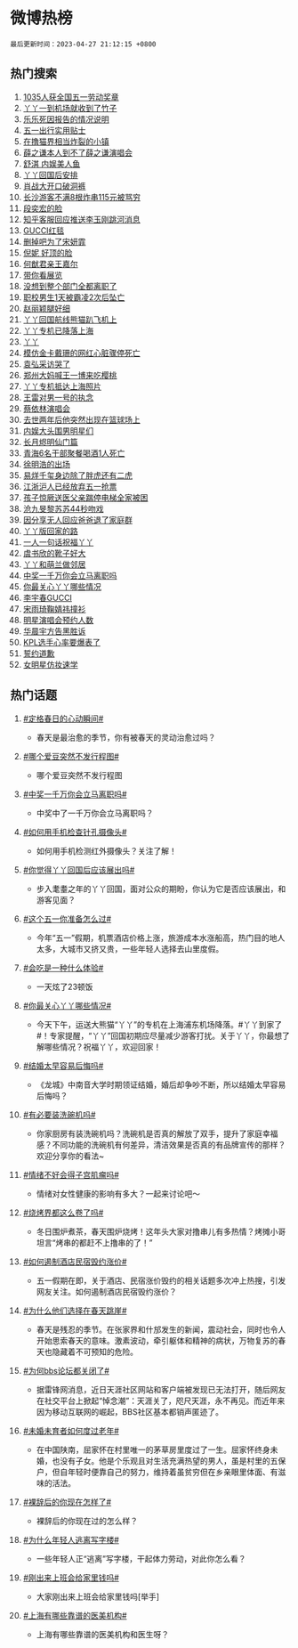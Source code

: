 # 微博热榜

`最后更新时间：2023-04-27 21:12:15 +0800`

## 热门搜索

1. [1035人获全国五一劳动奖章](https://m.weibo.cn/search?containerid=100103type%3D1%26t%3D10%26q%3D%231035%E4%BA%BA%E8%8E%B7%E5%85%A8%E5%9B%BD%E4%BA%94%E4%B8%80%E5%8A%B3%E5%8A%A8%E5%A5%96%E7%AB%A0%23&stream_entry_id=51&isnewpage=1&extparam=seat%3D1%26c_type%3D51%26dgr%3D0%26cate%3D10103%26filter_type%3Drealtimehot%26stream_entry_id%3D51%26pos%3D0%26display_time%3D1682601134%26pre_seqid%3D1682601134163017594181&luicode=10000011&lfid=106003type%253D25%2526t%253D3%2526disable_hot%253D1%2526filter_type%253Drealtimehot)
1. [丫丫一到机场就收到了竹子](https://m.weibo.cn/search?containerid=100103type%3D1%26t%3D10%26q%3D%23%E4%B8%AB%E4%B8%AB%E4%B8%80%E5%88%B0%E6%9C%BA%E5%9C%BA%E5%B0%B1%E6%94%B6%E5%88%B0%E4%BA%86%E7%AB%B9%E5%AD%90%23&stream_entry_id=31&isnewpage=1&extparam=seat%3D1%26c_type%3D31%26flag%3D16%26realpos%3D1%26stream_entry_id%3D31%26filter_type%3Drealtimehot%26band_rank%3D1%26q%3D%2523%25E4%25B8%25AB%25E4%25B8%25AB%25E4%25B8%2580%25E5%2588%25B0%25E6%259C%25BA%25E5%259C%25BA%25E5%25B0%25B1%25E6%2594%25B6%25E5%2588%25B0%25E4%25BA%2586%25E7%25AB%25B9%25E5%25AD%2590%2523%26dgr%3D0%26pos%3D0%26cate%3D5001%26lcate%3D5001%26display_time%3D1682601134%26pre_seqid%3D1682601134163017594181&luicode=10000011&lfid=106003type%253D25%2526t%253D3%2526disable_hot%253D1%2526filter_type%253Drealtimehot)
1. [乐乐死因报告的情况说明](https://m.weibo.cn/search?containerid=100103type%3D1%26t%3D10%26q%3D%23%E4%B9%90%E4%B9%90%E6%AD%BB%E5%9B%A0%E6%8A%A5%E5%91%8A%E7%9A%84%E6%83%85%E5%86%B5%E8%AF%B4%E6%98%8E%23&stream_entry_id=31&isnewpage=1&extparam=seat%3D1%26c_type%3D31%26flag%3D1%26realpos%3D2%26stream_entry_id%3D31%26filter_type%3Drealtimehot%26band_rank%3D2%26q%3D%2523%25E4%25B9%2590%25E4%25B9%2590%25E6%25AD%25BB%25E5%259B%25A0%25E6%258A%25A5%25E5%2591%258A%25E7%259A%2584%25E6%2583%2585%25E5%2586%25B5%25E8%25AF%25B4%25E6%2598%258E%2523%26dgr%3D0%26pos%3D1%26cate%3D5001%26lcate%3D5001%26display_time%3D1682601134%26pre_seqid%3D1682601134163017594181&luicode=10000011&lfid=106003type%253D25%2526t%253D3%2526disable_hot%253D1%2526filter_type%253Drealtimehot)
1. [五一出行实用贴士](https://m.weibo.cn/search?containerid=100103type%3D1%26t%3D10%26q%3D%23%E4%BA%94%E4%B8%80%E5%87%BA%E8%A1%8C%E5%AE%9E%E7%94%A8%E8%B4%B4%E5%A3%AB%23&stream_entry_id=31&isnewpage=1&extparam=seat%3D1%26c_type%3D31%26flag%3D0%26realpos%3D3%26stream_entry_id%3D31%26filter_type%3Drealtimehot%26band_rank%3D3%26q%3D%2523%25E4%25BA%2594%25E4%25B8%2580%25E5%2587%25BA%25E8%25A1%258C%25E5%25AE%259E%25E7%2594%25A8%25E8%25B4%25B4%25E5%25A3%25AB%2523%26dgr%3D0%26pos%3D2%26cate%3D5001%26lcate%3D5001%26display_time%3D1682601134%26pre_seqid%3D1682601134163017594181&luicode=10000011&lfid=106003type%253D25%2526t%253D3%2526disable_hot%253D1%2526filter_type%253Drealtimehot)
1. [在撸猫界相当炸裂的小镇](https://m.weibo.cn/search?containerid=100103type%3D1%26t%3D10%26q%3D%23%E5%9C%A8%E6%92%B8%E7%8C%AB%E7%95%8C%E7%9B%B8%E5%BD%93%E7%82%B8%E8%A3%82%E7%9A%84%E5%B0%8F%E9%95%87%23&stream_entry_id=31&isnewpage=1&extparam=seat%3D1%26c_type%3D31%26pos%3D3%26lcate%3D5001%26stream_entry_id%3D31%26filter_type%3Drealtimehot%26band_rank%3D4%26adid%3D187446%26q%3D%2523%25E5%259C%25A8%25E6%2592%25B8%25E7%258C%25AB%25E7%2595%258C%25E7%259B%25B8%25E5%25BD%2593%25E7%2582%25B8%25E8%25A3%2582%25E7%259A%2584%25E5%25B0%258F%25E9%2595%2587%2523%26dgr%3D0%26cate%3D5001%26display_time%3D1682601134%26pre_seqid%3D1682601134163017594181&luicode=10000011&lfid=106003type%253D25%2526t%253D3%2526disable_hot%253D1%2526filter_type%253Drealtimehot)
1. [薛之谦本人到不了薛之谦演唱会](https://m.weibo.cn/search?containerid=100103type%3D1%26t%3D10%26q%3D%E8%96%9B%E4%B9%8B%E8%B0%A6%E6%9C%AC%E4%BA%BA%E5%88%B0%E4%B8%8D%E4%BA%86%E8%96%9B%E4%B9%8B%E8%B0%A6%E6%BC%94%E5%94%B1%E4%BC%9A&stream_entry_id=31&isnewpage=1&extparam=seat%3D1%26c_type%3D31%26flag%3D2%26realpos%3D4%26stream_entry_id%3D31%26filter_type%3Drealtimehot%26band_rank%3D4%26q%3D%25E8%2596%259B%25E4%25B9%258B%25E8%25B0%25A6%25E6%259C%25AC%25E4%25BA%25BA%25E5%2588%25B0%25E4%25B8%258D%25E4%25BA%2586%25E8%2596%259B%25E4%25B9%258B%25E8%25B0%25A6%25E6%25BC%2594%25E5%2594%25B1%25E4%25BC%259A%26dgr%3D0%26pos%3D4%26cate%3D5001%26lcate%3D5001%26display_time%3D1682601134%26pre_seqid%3D1682601134163017594181&luicode=10000011&lfid=106003type%253D25%2526t%253D3%2526disable_hot%253D1%2526filter_type%253Drealtimehot)
1. [舒淇 内娱美人鱼](https://m.weibo.cn/search?containerid=100103type%3D1%26t%3D10%26q%3D%E8%88%92%E6%B7%87+%E5%86%85%E5%A8%B1%E7%BE%8E%E4%BA%BA%E9%B1%BC&stream_entry_id=31&isnewpage=1&extparam=seat%3D1%26c_type%3D31%26flag%3D1%26realpos%3D5%26stream_entry_id%3D31%26filter_type%3Drealtimehot%26band_rank%3D5%26q%3D%25E8%2588%2592%25E6%25B7%2587%2520%25E5%2586%2585%25E5%25A8%25B1%25E7%25BE%258E%25E4%25BA%25BA%25E9%25B1%25BC%26dgr%3D0%26pos%3D5%26cate%3D5001%26lcate%3D5001%26display_time%3D1682601134%26pre_seqid%3D1682601134163017594181&luicode=10000011&lfid=106003type%253D25%2526t%253D3%2526disable_hot%253D1%2526filter_type%253Drealtimehot)
1. [丫丫回国后安排](https://m.weibo.cn/search?containerid=100103type%3D1%26t%3D10%26q%3D%23%E4%B8%AB%E4%B8%AB%E5%9B%9E%E5%9B%BD%E5%90%8E%E5%AE%89%E6%8E%92%23&stream_entry_id=31&isnewpage=1&extparam=seat%3D1%26c_type%3D31%26flag%3D2%26realpos%3D6%26stream_entry_id%3D31%26filter_type%3Drealtimehot%26band_rank%3D6%26q%3D%2523%25E4%25B8%25AB%25E4%25B8%25AB%25E5%259B%259E%25E5%259B%25BD%25E5%2590%258E%25E5%25AE%2589%25E6%258E%2592%2523%26dgr%3D0%26pos%3D6%26cate%3D5001%26lcate%3D5001%26display_time%3D1682601134%26pre_seqid%3D1682601134163017594181&luicode=10000011&lfid=106003type%253D25%2526t%253D3%2526disable_hot%253D1%2526filter_type%253Drealtimehot)
1. [肖战大开口破洞裤](https://m.weibo.cn/search?containerid=100103type%3D1%26t%3D10%26q%3D%E8%82%96%E6%88%98%E5%A4%A7%E5%BC%80%E5%8F%A3%E7%A0%B4%E6%B4%9E%E8%A3%A4&stream_entry_id=31&isnewpage=1&extparam=seat%3D1%26c_type%3D31%26flag%3D1%26realpos%3D7%26stream_entry_id%3D31%26filter_type%3Drealtimehot%26band_rank%3D7%26q%3D%25E8%2582%2596%25E6%2588%2598%25E5%25A4%25A7%25E5%25BC%2580%25E5%258F%25A3%25E7%25A0%25B4%25E6%25B4%259E%25E8%25A3%25A4%26dgr%3D0%26pos%3D7%26cate%3D5001%26lcate%3D5001%26display_time%3D1682601134%26pre_seqid%3D1682601134163017594181&luicode=10000011&lfid=106003type%253D25%2526t%253D3%2526disable_hot%253D1%2526filter_type%253Drealtimehot)
1. [长沙游客不满8根炸串115元被骂穷](https://m.weibo.cn/search?containerid=100103type%3D1%26t%3D10%26q%3D%23%E9%95%BF%E6%B2%99%E6%B8%B8%E5%AE%A2%E4%B8%8D%E6%BB%A18%E6%A0%B9%E7%82%B8%E4%B8%B2115%E5%85%83%E8%A2%AB%E9%AA%82%E7%A9%B7%23&stream_entry_id=31&isnewpage=1&extparam=seat%3D1%26c_type%3D31%26flag%3D2%26realpos%3D8%26stream_entry_id%3D31%26filter_type%3Drealtimehot%26band_rank%3D8%26q%3D%2523%25E9%2595%25BF%25E6%25B2%2599%25E6%25B8%25B8%25E5%25AE%25A2%25E4%25B8%258D%25E6%25BB%25A18%25E6%25A0%25B9%25E7%2582%25B8%25E4%25B8%25B2115%25E5%2585%2583%25E8%25A2%25AB%25E9%25AA%2582%25E7%25A9%25B7%2523%26dgr%3D0%26pos%3D8%26cate%3D5001%26lcate%3D5001%26display_time%3D1682601134%26pre_seqid%3D1682601134163017594181&luicode=10000011&lfid=106003type%253D25%2526t%253D3%2526disable_hot%253D1%2526filter_type%253Drealtimehot)
1. [段奕宏的脸](https://m.weibo.cn/search?containerid=100103type%3D1%26t%3D10%26q%3D%23%E6%AE%B5%E5%A5%95%E5%AE%8F%E7%9A%84%E8%84%B8%23&stream_entry_id=31&isnewpage=1&extparam=seat%3D1%26c_type%3D31%26flag%3D1%26realpos%3D9%26stream_entry_id%3D31%26filter_type%3Drealtimehot%26band_rank%3D9%26q%3D%2523%25E6%25AE%25B5%25E5%25A5%2595%25E5%25AE%258F%25E7%259A%2584%25E8%2584%25B8%2523%26dgr%3D0%26pos%3D9%26cate%3D5001%26lcate%3D5001%26display_time%3D1682601134%26pre_seqid%3D1682601134163017594181&luicode=10000011&lfid=106003type%253D25%2526t%253D3%2526disable_hot%253D1%2526filter_type%253Drealtimehot)
1. [知乎客服回应推送李玉刚跳河消息](https://m.weibo.cn/search?containerid=100103type%3D1%26t%3D10%26q%3D%23%E7%9F%A5%E4%B9%8E%E5%AE%A2%E6%9C%8D%E5%9B%9E%E5%BA%94%E6%8E%A8%E9%80%81%E6%9D%8E%E7%8E%89%E5%88%9A%E8%B7%B3%E6%B2%B3%E6%B6%88%E6%81%AF%23&stream_entry_id=31&isnewpage=1&extparam=seat%3D1%26c_type%3D31%26flag%3D0%26realpos%3D10%26stream_entry_id%3D31%26filter_type%3Drealtimehot%26band_rank%3D10%26q%3D%2523%25E7%259F%25A5%25E4%25B9%258E%25E5%25AE%25A2%25E6%259C%258D%25E5%259B%259E%25E5%25BA%2594%25E6%258E%25A8%25E9%2580%2581%25E6%259D%258E%25E7%258E%2589%25E5%2588%259A%25E8%25B7%25B3%25E6%25B2%25B3%25E6%25B6%2588%25E6%2581%25AF%2523%26dgr%3D0%26pos%3D10%26cate%3D5001%26lcate%3D5001%26display_time%3D1682601134%26pre_seqid%3D1682601134163017594181&luicode=10000011&lfid=106003type%253D25%2526t%253D3%2526disable_hot%253D1%2526filter_type%253Drealtimehot)
1. [GUCCI红毯](https://m.weibo.cn/search?containerid=100103type%3D1%26t%3D10%26q%3D%23GUCCI%E7%BA%A2%E6%AF%AF%23&stream_entry_id=31&isnewpage=1&extparam=seat%3D1%26c_type%3D31%26flag%3D2%26realpos%3D11%26stream_entry_id%3D31%26filter_type%3Drealtimehot%26band_rank%3D11%26q%3D%2523GUCCI%25E7%25BA%25A2%25E6%25AF%25AF%2523%26dgr%3D0%26pos%3D11%26cate%3D5001%26lcate%3D5001%26display_time%3D1682601134%26pre_seqid%3D1682601134163017594181&luicode=10000011&lfid=106003type%253D25%2526t%253D3%2526disable_hot%253D1%2526filter_type%253Drealtimehot)
1. [删掉吧为了宋妍霏](https://m.weibo.cn/search?containerid=100103type%3D1%26t%3D10%26q%3D%23%E5%88%A0%E6%8E%89%E5%90%A7%E4%B8%BA%E4%BA%86%E5%AE%8B%E5%A6%8D%E9%9C%8F%23&stream_entry_id=31&isnewpage=1&extparam=seat%3D1%26c_type%3D31%26flag%3D1%26realpos%3D12%26stream_entry_id%3D31%26filter_type%3Drealtimehot%26band_rank%3D12%26q%3D%2523%25E5%2588%25A0%25E6%258E%2589%25E5%2590%25A7%25E4%25B8%25BA%25E4%25BA%2586%25E5%25AE%258B%25E5%25A6%258D%25E9%259C%258F%2523%26dgr%3D0%26pos%3D12%26cate%3D5001%26lcate%3D5001%26display_time%3D1682601134%26pre_seqid%3D1682601134163017594181&luicode=10000011&lfid=106003type%253D25%2526t%253D3%2526disable_hot%253D1%2526filter_type%253Drealtimehot)
1. [倪妮 好顶的脸](https://m.weibo.cn/search?containerid=100103type%3D1%26t%3D10%26q%3D%E5%80%AA%E5%A6%AE+%E5%A5%BD%E9%A1%B6%E7%9A%84%E8%84%B8&stream_entry_id=31&isnewpage=1&extparam=seat%3D1%26c_type%3D31%26flag%3D1%26realpos%3D13%26stream_entry_id%3D31%26filter_type%3Drealtimehot%26band_rank%3D13%26q%3D%25E5%2580%25AA%25E5%25A6%25AE%2520%25E5%25A5%25BD%25E9%25A1%25B6%25E7%259A%2584%25E8%2584%25B8%26dgr%3D0%26pos%3D13%26cate%3D5001%26lcate%3D5001%26display_time%3D1682601134%26pre_seqid%3D1682601134163017594181&luicode=10000011&lfid=106003type%253D25%2526t%253D3%2526disable_hot%253D1%2526filter_type%253Drealtimehot)
1. [何猷君亲王嘉尔](https://m.weibo.cn/search?containerid=100103type%3D1%26t%3D10%26q%3D%23%E4%BD%95%E7%8C%B7%E5%90%9B%E4%BA%B2%E7%8E%8B%E5%98%89%E5%B0%94%23&stream_entry_id=31&isnewpage=1&extparam=seat%3D1%26c_type%3D31%26flag%3D2%26realpos%3D14%26stream_entry_id%3D31%26filter_type%3Drealtimehot%26band_rank%3D14%26q%3D%2523%25E4%25BD%2595%25E7%258C%25B7%25E5%2590%259B%25E4%25BA%25B2%25E7%258E%258B%25E5%2598%2589%25E5%25B0%2594%2523%26dgr%3D0%26pos%3D14%26cate%3D5001%26lcate%3D5001%26display_time%3D1682601134%26pre_seqid%3D1682601134163017594181&luicode=10000011&lfid=106003type%253D25%2526t%253D3%2526disable_hot%253D1%2526filter_type%253Drealtimehot)
1. [带你看展览](https://m.weibo.cn/search?containerid=100103type%3D1%26t%3D10%26q%3D%23%E5%B8%A6%E4%BD%A0%E7%9C%8B%E5%B1%95%E8%A7%88%23&stream_entry_id=31&isnewpage=1&extparam=seat%3D1%26c_type%3D31%26flag%3D0%26realpos%3D15%26stream_entry_id%3D31%26filter_type%3Drealtimehot%26band_rank%3D15%26adid%3D187844%26q%3D%2523%25E5%25B8%25A6%25E4%25BD%25A0%25E7%259C%258B%25E5%25B1%2595%25E8%25A7%2588%2523%26dgr%3D0%26pos%3D15%26cate%3D5001%26lcate%3D5001%26display_time%3D1682601134%26pre_seqid%3D1682601134163017594181&luicode=10000011&lfid=106003type%253D25%2526t%253D3%2526disable_hot%253D1%2526filter_type%253Drealtimehot)
1. [没想到整个部门全都离职了](https://m.weibo.cn/search?containerid=100103type%3D1%26t%3D10%26q%3D%23%E6%B2%A1%E6%83%B3%E5%88%B0%E6%95%B4%E4%B8%AA%E9%83%A8%E9%97%A8%E5%85%A8%E9%83%BD%E7%A6%BB%E8%81%8C%E4%BA%86%23&stream_entry_id=31&isnewpage=1&extparam=seat%3D1%26c_type%3D31%26flag%3D0%26realpos%3D16%26stream_entry_id%3D31%26filter_type%3Drealtimehot%26band_rank%3D16%26q%3D%2523%25E6%25B2%25A1%25E6%2583%25B3%25E5%2588%25B0%25E6%2595%25B4%25E4%25B8%25AA%25E9%2583%25A8%25E9%2597%25A8%25E5%2585%25A8%25E9%2583%25BD%25E7%25A6%25BB%25E8%2581%258C%25E4%25BA%2586%2523%26dgr%3D0%26pos%3D16%26cate%3D5001%26lcate%3D5001%26display_time%3D1682601134%26pre_seqid%3D1682601134163017594181&luicode=10000011&lfid=106003type%253D25%2526t%253D3%2526disable_hot%253D1%2526filter_type%253Drealtimehot)
1. [职校男生1天被霸凌2次后坠亡](https://m.weibo.cn/search?containerid=100103type%3D1%26t%3D10%26q%3D%23%E8%81%8C%E6%A0%A1%E7%94%B7%E7%94%9F1%E5%A4%A9%E8%A2%AB%E9%9C%B8%E5%87%8C2%E6%AC%A1%E5%90%8E%E5%9D%A0%E4%BA%A1%23&stream_entry_id=31&isnewpage=1&extparam=seat%3D1%26c_type%3D31%26flag%3D1%26realpos%3D17%26stream_entry_id%3D31%26filter_type%3Drealtimehot%26band_rank%3D17%26q%3D%2523%25E8%2581%258C%25E6%25A0%25A1%25E7%2594%25B7%25E7%2594%259F1%25E5%25A4%25A9%25E8%25A2%25AB%25E9%259C%25B8%25E5%2587%258C2%25E6%25AC%25A1%25E5%2590%258E%25E5%259D%25A0%25E4%25BA%25A1%2523%26dgr%3D0%26pos%3D17%26cate%3D5001%26lcate%3D5001%26display_time%3D1682601134%26pre_seqid%3D1682601134163017594181&luicode=10000011&lfid=106003type%253D25%2526t%253D3%2526disable_hot%253D1%2526filter_type%253Drealtimehot)
1. [赵丽颖腿好细](https://m.weibo.cn/search?containerid=100103type%3D1%26t%3D10%26q%3D%23%E8%B5%B5%E4%B8%BD%E9%A2%96%E8%85%BF%E5%A5%BD%E7%BB%86%23&stream_entry_id=31&isnewpage=1&extparam=seat%3D1%26c_type%3D31%26flag%3D0%26realpos%3D18%26stream_entry_id%3D31%26filter_type%3Drealtimehot%26band_rank%3D18%26q%3D%2523%25E8%25B5%25B5%25E4%25B8%25BD%25E9%25A2%2596%25E8%2585%25BF%25E5%25A5%25BD%25E7%25BB%2586%2523%26dgr%3D0%26pos%3D18%26cate%3D5001%26lcate%3D5001%26display_time%3D1682601134%26pre_seqid%3D1682601134163017594181&luicode=10000011&lfid=106003type%253D25%2526t%253D3%2526disable_hot%253D1%2526filter_type%253Drealtimehot)
1. [丫丫回国航线熊猫趴飞机上](https://m.weibo.cn/search?containerid=100103type%3D1%26t%3D10%26q%3D%23%E4%B8%AB%E4%B8%AB%E5%9B%9E%E5%9B%BD%E8%88%AA%E7%BA%BF%E7%86%8A%E7%8C%AB%E8%B6%B4%E9%A3%9E%E6%9C%BA%E4%B8%8A%23&stream_entry_id=31&isnewpage=1&extparam=seat%3D1%26c_type%3D31%26flag%3D0%26realpos%3D19%26stream_entry_id%3D31%26filter_type%3Drealtimehot%26band_rank%3D19%26q%3D%2523%25E4%25B8%25AB%25E4%25B8%25AB%25E5%259B%259E%25E5%259B%25BD%25E8%2588%25AA%25E7%25BA%25BF%25E7%2586%258A%25E7%258C%25AB%25E8%25B6%25B4%25E9%25A3%259E%25E6%259C%25BA%25E4%25B8%258A%2523%26dgr%3D0%26pos%3D19%26cate%3D5001%26lcate%3D5001%26display_time%3D1682601134%26pre_seqid%3D1682601134163017594181&luicode=10000011&lfid=106003type%253D25%2526t%253D3%2526disable_hot%253D1%2526filter_type%253Drealtimehot)
1. [丫丫专机已降落上海](https://m.weibo.cn/search?containerid=100103type%3D1%26t%3D10%26q%3D%23%E4%B8%AB%E4%B8%AB%E4%B8%93%E6%9C%BA%E5%B7%B2%E9%99%8D%E8%90%BD%E4%B8%8A%E6%B5%B7%23&stream_entry_id=31&isnewpage=1&extparam=seat%3D1%26c_type%3D31%26flag%3D0%26realpos%3D20%26stream_entry_id%3D31%26filter_type%3Drealtimehot%26band_rank%3D20%26q%3D%2523%25E4%25B8%25AB%25E4%25B8%25AB%25E4%25B8%2593%25E6%259C%25BA%25E5%25B7%25B2%25E9%2599%258D%25E8%2590%25BD%25E4%25B8%258A%25E6%25B5%25B7%2523%26dgr%3D0%26pos%3D20%26cate%3D5001%26lcate%3D5001%26display_time%3D1682601134%26pre_seqid%3D1682601134163017594181&luicode=10000011&lfid=106003type%253D25%2526t%253D3%2526disable_hot%253D1%2526filter_type%253Drealtimehot)
1. [丫丫](https://m.weibo.cn/search?containerid=100103type%3D1%26t%3D10%26q%3D%E4%B8%AB%E4%B8%AB&stream_entry_id=31&isnewpage=1&extparam=seat%3D1%26c_type%3D31%26flag%3D0%26realpos%3D21%26stream_entry_id%3D31%26filter_type%3Drealtimehot%26band_rank%3D21%26q%3D%25E4%25B8%25AB%25E4%25B8%25AB%26dgr%3D0%26pos%3D21%26cate%3D5001%26lcate%3D5001%26display_time%3D1682601134%26pre_seqid%3D1682601134163017594181&luicode=10000011&lfid=106003type%253D25%2526t%253D3%2526disable_hot%253D1%2526filter_type%253Drealtimehot)
1. [模仿金卡戴珊的网红心脏骤停死亡](https://m.weibo.cn/search?containerid=100103type%3D1%26t%3D10%26q%3D%23%E6%A8%A1%E4%BB%BF%E9%87%91%E5%8D%A1%E6%88%B4%E7%8F%8A%E7%9A%84%E7%BD%91%E7%BA%A2%E5%BF%83%E8%84%8F%E9%AA%A4%E5%81%9C%E6%AD%BB%E4%BA%A1%23&stream_entry_id=31&isnewpage=1&extparam=seat%3D1%26c_type%3D31%26flag%3D0%26realpos%3D22%26stream_entry_id%3D31%26filter_type%3Drealtimehot%26band_rank%3D22%26q%3D%2523%25E6%25A8%25A1%25E4%25BB%25BF%25E9%2587%2591%25E5%258D%25A1%25E6%2588%25B4%25E7%258F%258A%25E7%259A%2584%25E7%25BD%2591%25E7%25BA%25A2%25E5%25BF%2583%25E8%2584%258F%25E9%25AA%25A4%25E5%2581%259C%25E6%25AD%25BB%25E4%25BA%25A1%2523%26dgr%3D0%26pos%3D22%26cate%3D5001%26lcate%3D5001%26display_time%3D1682601134%26pre_seqid%3D1682601134163017594181&luicode=10000011&lfid=106003type%253D25%2526t%253D3%2526disable_hot%253D1%2526filter_type%253Drealtimehot)
1. [袁弘采访哭了](https://m.weibo.cn/search?containerid=100103type%3D1%26t%3D10%26q%3D%23%E8%A2%81%E5%BC%98%E9%87%87%E8%AE%BF%E5%93%AD%E4%BA%86%23&stream_entry_id=31&isnewpage=1&extparam=seat%3D1%26c_type%3D31%26flag%3D1%26realpos%3D23%26stream_entry_id%3D31%26filter_type%3Drealtimehot%26band_rank%3D23%26q%3D%2523%25E8%25A2%2581%25E5%25BC%2598%25E9%2587%2587%25E8%25AE%25BF%25E5%2593%25AD%25E4%25BA%2586%2523%26dgr%3D0%26pos%3D23%26cate%3D5001%26lcate%3D5001%26display_time%3D1682601134%26pre_seqid%3D1682601134163017594181&luicode=10000011&lfid=106003type%253D25%2526t%253D3%2526disable_hot%253D1%2526filter_type%253Drealtimehot)
1. [郑州大妈喊王一博来吃樱桃](https://m.weibo.cn/search?containerid=100103type%3D1%26t%3D10%26q%3D%23%E9%83%91%E5%B7%9E%E5%A4%A7%E5%A6%88%E5%96%8A%E7%8E%8B%E4%B8%80%E5%8D%9A%E6%9D%A5%E5%90%83%E6%A8%B1%E6%A1%83%23&stream_entry_id=31&isnewpage=1&extparam=seat%3D1%26c_type%3D31%26flag%3D0%26realpos%3D24%26stream_entry_id%3D31%26filter_type%3Drealtimehot%26band_rank%3D24%26q%3D%2523%25E9%2583%2591%25E5%25B7%259E%25E5%25A4%25A7%25E5%25A6%2588%25E5%2596%258A%25E7%258E%258B%25E4%25B8%2580%25E5%258D%259A%25E6%259D%25A5%25E5%2590%2583%25E6%25A8%25B1%25E6%25A1%2583%2523%26dgr%3D0%26pos%3D24%26cate%3D5001%26lcate%3D5001%26display_time%3D1682601134%26pre_seqid%3D1682601134163017594181&luicode=10000011&lfid=106003type%253D25%2526t%253D3%2526disable_hot%253D1%2526filter_type%253Drealtimehot)
1. [丫丫专机抵达上海照片](https://m.weibo.cn/search?containerid=100103type%3D1%26t%3D10%26q%3D%23%E4%B8%AB%E4%B8%AB%E4%B8%93%E6%9C%BA%E6%8A%B5%E8%BE%BE%E4%B8%8A%E6%B5%B7%E7%85%A7%E7%89%87%23&stream_entry_id=31&isnewpage=1&extparam=seat%3D1%26c_type%3D31%26flag%3D0%26realpos%3D25%26stream_entry_id%3D31%26filter_type%3Drealtimehot%26band_rank%3D25%26q%3D%2523%25E4%25B8%25AB%25E4%25B8%25AB%25E4%25B8%2593%25E6%259C%25BA%25E6%258A%25B5%25E8%25BE%25BE%25E4%25B8%258A%25E6%25B5%25B7%25E7%2585%25A7%25E7%2589%2587%2523%26dgr%3D0%26pos%3D25%26cate%3D5001%26lcate%3D5001%26display_time%3D1682601134%26pre_seqid%3D1682601134163017594181&luicode=10000011&lfid=106003type%253D25%2526t%253D3%2526disable_hot%253D1%2526filter_type%253Drealtimehot)
1. [王雷对男一号的执念](https://m.weibo.cn/search?containerid=100103type%3D1%26t%3D10%26q%3D%23%E7%8E%8B%E9%9B%B7%E5%AF%B9%E7%94%B7%E4%B8%80%E5%8F%B7%E7%9A%84%E6%89%A7%E5%BF%B5%23&stream_entry_id=31&isnewpage=1&extparam=seat%3D1%26c_type%3D31%26flag%3D1%26realpos%3D26%26stream_entry_id%3D31%26filter_type%3Drealtimehot%26band_rank%3D26%26q%3D%2523%25E7%258E%258B%25E9%259B%25B7%25E5%25AF%25B9%25E7%2594%25B7%25E4%25B8%2580%25E5%258F%25B7%25E7%259A%2584%25E6%2589%25A7%25E5%25BF%25B5%2523%26dgr%3D0%26pos%3D26%26cate%3D5001%26lcate%3D5001%26display_time%3D1682601134%26pre_seqid%3D1682601134163017594181&luicode=10000011&lfid=106003type%253D25%2526t%253D3%2526disable_hot%253D1%2526filter_type%253Drealtimehot)
1. [蔡依林演唱会](https://m.weibo.cn/search?containerid=100103type%3D1%26t%3D10%26q%3D%E8%94%A1%E4%BE%9D%E6%9E%97%E6%BC%94%E5%94%B1%E4%BC%9A&stream_entry_id=31&isnewpage=1&extparam=seat%3D1%26c_type%3D31%26flag%3D1%26realpos%3D27%26stream_entry_id%3D31%26filter_type%3Drealtimehot%26band_rank%3D27%26q%3D%25E8%2594%25A1%25E4%25BE%259D%25E6%259E%2597%25E6%25BC%2594%25E5%2594%25B1%25E4%25BC%259A%26dgr%3D0%26pos%3D27%26cate%3D5001%26lcate%3D5001%26display_time%3D1682601134%26pre_seqid%3D1682601134163017594181&luicode=10000011&lfid=106003type%253D25%2526t%253D3%2526disable_hot%253D1%2526filter_type%253Drealtimehot)
1. [去世两年后他突然出现在篮球场上](https://m.weibo.cn/search?containerid=100103type%3D1%26t%3D10%26q%3D%23%E5%8E%BB%E4%B8%96%E4%B8%A4%E5%B9%B4%E5%90%8E%E4%BB%96%E7%AA%81%E7%84%B6%E5%87%BA%E7%8E%B0%E5%9C%A8%E7%AF%AE%E7%90%83%E5%9C%BA%E4%B8%8A%23&stream_entry_id=31&isnewpage=1&extparam=seat%3D1%26c_type%3D31%26flag%3D0%26realpos%3D28%26stream_entry_id%3D31%26filter_type%3Drealtimehot%26band_rank%3D28%26q%3D%2523%25E5%258E%25BB%25E4%25B8%2596%25E4%25B8%25A4%25E5%25B9%25B4%25E5%2590%258E%25E4%25BB%2596%25E7%25AA%2581%25E7%2584%25B6%25E5%2587%25BA%25E7%258E%25B0%25E5%259C%25A8%25E7%25AF%25AE%25E7%2590%2583%25E5%259C%25BA%25E4%25B8%258A%2523%26dgr%3D0%26pos%3D28%26cate%3D5001%26lcate%3D5001%26display_time%3D1682601134%26pre_seqid%3D1682601134163017594181&luicode=10000011&lfid=106003type%253D25%2526t%253D3%2526disable_hot%253D1%2526filter_type%253Drealtimehot)
1. [内娱大头围男明星们](https://m.weibo.cn/search?containerid=100103type%3D1%26t%3D10%26q%3D%23%E5%86%85%E5%A8%B1%E5%A4%A7%E5%A4%B4%E5%9B%B4%E7%94%B7%E6%98%8E%E6%98%9F%E4%BB%AC%23&stream_entry_id=31&isnewpage=1&extparam=seat%3D1%26c_type%3D31%26flag%3D1%26realpos%3D29%26stream_entry_id%3D31%26filter_type%3Drealtimehot%26band_rank%3D29%26q%3D%2523%25E5%2586%2585%25E5%25A8%25B1%25E5%25A4%25A7%25E5%25A4%25B4%25E5%259B%25B4%25E7%2594%25B7%25E6%2598%258E%25E6%2598%259F%25E4%25BB%25AC%2523%26dgr%3D0%26pos%3D29%26cate%3D5001%26lcate%3D5001%26display_time%3D1682601134%26pre_seqid%3D1682601134163017594181&luicode=10000011&lfid=106003type%253D25%2526t%253D3%2526disable_hot%253D1%2526filter_type%253Drealtimehot)
1. [长月烬明仙门篇](https://m.weibo.cn/search?containerid=100103type%3D1%26t%3D10%26q%3D%E9%95%BF%E6%9C%88%E7%83%AC%E6%98%8E%E4%BB%99%E9%97%A8%E7%AF%87&stream_entry_id=31&isnewpage=1&extparam=seat%3D1%26c_type%3D31%26flag%3D1%26realpos%3D30%26stream_entry_id%3D31%26filter_type%3Drealtimehot%26band_rank%3D30%26q%3D%25E9%2595%25BF%25E6%259C%2588%25E7%2583%25AC%25E6%2598%258E%25E4%25BB%2599%25E9%2597%25A8%25E7%25AF%2587%26dgr%3D0%26pos%3D30%26cate%3D5001%26lcate%3D5001%26display_time%3D1682601134%26pre_seqid%3D1682601134163017594181&luicode=10000011&lfid=106003type%253D25%2526t%253D3%2526disable_hot%253D1%2526filter_type%253Drealtimehot)
1. [青海6名干部聚餐喝酒1人死亡](https://m.weibo.cn/search?containerid=100103type%3D1%26t%3D10%26q%3D%23%E9%9D%92%E6%B5%B76%E5%90%8D%E5%B9%B2%E9%83%A8%E8%81%9A%E9%A4%90%E5%96%9D%E9%85%921%E4%BA%BA%E6%AD%BB%E4%BA%A1%23&stream_entry_id=31&isnewpage=1&extparam=seat%3D1%26c_type%3D31%26flag%3D1%26realpos%3D31%26stream_entry_id%3D31%26filter_type%3Drealtimehot%26band_rank%3D31%26q%3D%2523%25E9%259D%2592%25E6%25B5%25B76%25E5%2590%258D%25E5%25B9%25B2%25E9%2583%25A8%25E8%2581%259A%25E9%25A4%2590%25E5%2596%259D%25E9%2585%25921%25E4%25BA%25BA%25E6%25AD%25BB%25E4%25BA%25A1%2523%26dgr%3D0%26pos%3D31%26cate%3D5001%26lcate%3D5001%26display_time%3D1682601134%26pre_seqid%3D1682601134163017594181&luicode=10000011&lfid=106003type%253D25%2526t%253D3%2526disable_hot%253D1%2526filter_type%253Drealtimehot)
1. [徐明浩的出场](https://m.weibo.cn/search?containerid=100103type%3D1%26t%3D10%26q%3D%23%E5%BE%90%E6%98%8E%E6%B5%A9%E7%9A%84%E5%87%BA%E5%9C%BA%23&stream_entry_id=31&isnewpage=1&extparam=seat%3D1%26c_type%3D31%26flag%3D1%26realpos%3D32%26stream_entry_id%3D31%26filter_type%3Drealtimehot%26band_rank%3D32%26q%3D%2523%25E5%25BE%2590%25E6%2598%258E%25E6%25B5%25A9%25E7%259A%2584%25E5%2587%25BA%25E5%259C%25BA%2523%26dgr%3D0%26pos%3D32%26cate%3D5001%26lcate%3D5001%26display_time%3D1682601134%26pre_seqid%3D1682601134163017594181&luicode=10000011&lfid=106003type%253D25%2526t%253D3%2526disable_hot%253D1%2526filter_type%253Drealtimehot)
1. [易烊千玺身边除了胖虎还有二虎](https://m.weibo.cn/search?containerid=100103type%3D1%26t%3D10%26q%3D%23%E6%98%93%E7%83%8A%E5%8D%83%E7%8E%BA%E8%BA%AB%E8%BE%B9%E9%99%A4%E4%BA%86%E8%83%96%E8%99%8E%E8%BF%98%E6%9C%89%E4%BA%8C%E8%99%8E%23&stream_entry_id=31&isnewpage=1&extparam=seat%3D1%26c_type%3D31%26flag%3D0%26realpos%3D33%26stream_entry_id%3D31%26filter_type%3Drealtimehot%26band_rank%3D33%26q%3D%2523%25E6%2598%2593%25E7%2583%258A%25E5%258D%2583%25E7%258E%25BA%25E8%25BA%25AB%25E8%25BE%25B9%25E9%2599%25A4%25E4%25BA%2586%25E8%2583%2596%25E8%2599%258E%25E8%25BF%2598%25E6%259C%2589%25E4%25BA%258C%25E8%2599%258E%2523%26dgr%3D0%26pos%3D33%26cate%3D5001%26lcate%3D5001%26display_time%3D1682601134%26pre_seqid%3D1682601134163017594181&luicode=10000011&lfid=106003type%253D25%2526t%253D3%2526disable_hot%253D1%2526filter_type%253Drealtimehot)
1. [江浙沪人已经放弃五一抢票](https://m.weibo.cn/search?containerid=100103type%3D1%26t%3D10%26q%3D%23%E6%B1%9F%E6%B5%99%E6%B2%AA%E4%BA%BA%E5%B7%B2%E7%BB%8F%E6%94%BE%E5%BC%83%E4%BA%94%E4%B8%80%E6%8A%A2%E7%A5%A8%23&stream_entry_id=31&isnewpage=1&extparam=seat%3D1%26c_type%3D31%26flag%3D0%26realpos%3D34%26stream_entry_id%3D31%26filter_type%3Drealtimehot%26band_rank%3D34%26q%3D%2523%25E6%25B1%259F%25E6%25B5%2599%25E6%25B2%25AA%25E4%25BA%25BA%25E5%25B7%25B2%25E7%25BB%258F%25E6%2594%25BE%25E5%25BC%2583%25E4%25BA%2594%25E4%25B8%2580%25E6%258A%25A2%25E7%25A5%25A8%2523%26dgr%3D0%26pos%3D34%26cate%3D5001%26lcate%3D5001%26display_time%3D1682601134%26pre_seqid%3D1682601134163017594181&luicode=10000011&lfid=106003type%253D25%2526t%253D3%2526disable_hot%253D1%2526filter_type%253Drealtimehot)
1. [孩子惊厥送医父亲踹停电梯全家被困](https://m.weibo.cn/search?containerid=100103type%3D1%26t%3D10%26q%3D%23%E5%AD%A9%E5%AD%90%E6%83%8A%E5%8E%A5%E9%80%81%E5%8C%BB%E7%88%B6%E4%BA%B2%E8%B8%B9%E5%81%9C%E7%94%B5%E6%A2%AF%E5%85%A8%E5%AE%B6%E8%A2%AB%E5%9B%B0%23&stream_entry_id=31&isnewpage=1&extparam=seat%3D1%26c_type%3D31%26flag%3D0%26realpos%3D35%26stream_entry_id%3D31%26filter_type%3Drealtimehot%26band_rank%3D35%26q%3D%2523%25E5%25AD%25A9%25E5%25AD%2590%25E6%2583%258A%25E5%258E%25A5%25E9%2580%2581%25E5%258C%25BB%25E7%2588%25B6%25E4%25BA%25B2%25E8%25B8%25B9%25E5%2581%259C%25E7%2594%25B5%25E6%25A2%25AF%25E5%2585%25A8%25E5%25AE%25B6%25E8%25A2%25AB%25E5%259B%25B0%2523%26dgr%3D0%26pos%3D35%26cate%3D5001%26lcate%3D5001%26display_time%3D1682601134%26pre_seqid%3D1682601134163017594181&luicode=10000011&lfid=106003type%253D25%2526t%253D3%2526disable_hot%253D1%2526filter_type%253Drealtimehot)
1. [沧九旻黎苏苏44秒吻戏](https://m.weibo.cn/search?containerid=100103type%3D1%26t%3D10%26q%3D%23%E6%B2%A7%E4%B9%9D%E6%97%BB%E9%BB%8E%E8%8B%8F%E8%8B%8F44%E7%A7%92%E5%90%BB%E6%88%8F%23&stream_entry_id=31&isnewpage=1&extparam=seat%3D1%26c_type%3D31%26flag%3D0%26realpos%3D36%26stream_entry_id%3D31%26filter_type%3Drealtimehot%26band_rank%3D36%26q%3D%2523%25E6%25B2%25A7%25E4%25B9%259D%25E6%2597%25BB%25E9%25BB%258E%25E8%258B%258F%25E8%258B%258F44%25E7%25A7%2592%25E5%2590%25BB%25E6%2588%258F%2523%26dgr%3D0%26pos%3D36%26cate%3D5001%26lcate%3D5001%26display_time%3D1682601134%26pre_seqid%3D1682601134163017594181&luicode=10000011&lfid=106003type%253D25%2526t%253D3%2526disable_hot%253D1%2526filter_type%253Drealtimehot)
1. [因分享无人回应爸爸退了家庭群](https://m.weibo.cn/search?containerid=100103type%3D1%26t%3D10%26q%3D%E5%9B%A0%E5%88%86%E4%BA%AB%E6%97%A0%E4%BA%BA%E5%9B%9E%E5%BA%94%E7%88%B8%E7%88%B8%E9%80%80%E4%BA%86%E5%AE%B6%E5%BA%AD%E7%BE%A4&stream_entry_id=31&isnewpage=1&extparam=seat%3D1%26c_type%3D31%26flag%3D0%26realpos%3D37%26stream_entry_id%3D31%26filter_type%3Drealtimehot%26band_rank%3D37%26q%3D%25E5%259B%25A0%25E5%2588%2586%25E4%25BA%25AB%25E6%2597%25A0%25E4%25BA%25BA%25E5%259B%259E%25E5%25BA%2594%25E7%2588%25B8%25E7%2588%25B8%25E9%2580%2580%25E4%25BA%2586%25E5%25AE%25B6%25E5%25BA%25AD%25E7%25BE%25A4%26dgr%3D0%26pos%3D37%26cate%3D5001%26lcate%3D5001%26display_time%3D1682601134%26pre_seqid%3D1682601134163017594181&luicode=10000011&lfid=106003type%253D25%2526t%253D3%2526disable_hot%253D1%2526filter_type%253Drealtimehot)
1. [丫丫版回家的路](https://m.weibo.cn/search?containerid=100103type%3D1%26t%3D10%26q%3D%23%E4%B8%AB%E4%B8%AB%E7%89%88%E5%9B%9E%E5%AE%B6%E7%9A%84%E8%B7%AF%23&stream_entry_id=31&isnewpage=1&extparam=seat%3D1%26c_type%3D31%26flag%3D1%26realpos%3D38%26stream_entry_id%3D31%26filter_type%3Drealtimehot%26band_rank%3D38%26q%3D%2523%25E4%25B8%25AB%25E4%25B8%25AB%25E7%2589%2588%25E5%259B%259E%25E5%25AE%25B6%25E7%259A%2584%25E8%25B7%25AF%2523%26dgr%3D0%26pos%3D38%26cate%3D5001%26lcate%3D5001%26display_time%3D1682601134%26pre_seqid%3D1682601134163017594181&luicode=10000011&lfid=106003type%253D25%2526t%253D3%2526disable_hot%253D1%2526filter_type%253Drealtimehot)
1. [一人一句话祝福丫丫](https://m.weibo.cn/search?containerid=100103type%3D1%26t%3D10%26q%3D%23%E4%B8%80%E4%BA%BA%E4%B8%80%E5%8F%A5%E8%AF%9D%E7%A5%9D%E7%A6%8F%E4%B8%AB%E4%B8%AB%23&stream_entry_id=31&isnewpage=1&extparam=seat%3D1%26c_type%3D31%26flag%3D0%26realpos%3D39%26stream_entry_id%3D31%26filter_type%3Drealtimehot%26band_rank%3D39%26q%3D%2523%25E4%25B8%2580%25E4%25BA%25BA%25E4%25B8%2580%25E5%258F%25A5%25E8%25AF%259D%25E7%25A5%259D%25E7%25A6%258F%25E4%25B8%25AB%25E4%25B8%25AB%2523%26dgr%3D0%26pos%3D39%26cate%3D5001%26lcate%3D5001%26display_time%3D1682601134%26pre_seqid%3D1682601134163017594181&luicode=10000011&lfid=106003type%253D25%2526t%253D3%2526disable_hot%253D1%2526filter_type%253Drealtimehot)
1. [虞书欣的靴子好大](https://m.weibo.cn/search?containerid=100103type%3D1%26t%3D10%26q%3D%23%E8%99%9E%E4%B9%A6%E6%AC%A3%E7%9A%84%E9%9D%B4%E5%AD%90%E5%A5%BD%E5%A4%A7%23&stream_entry_id=31&isnewpage=1&extparam=seat%3D1%26c_type%3D31%26flag%3D0%26realpos%3D40%26stream_entry_id%3D31%26filter_type%3Drealtimehot%26band_rank%3D40%26q%3D%2523%25E8%2599%259E%25E4%25B9%25A6%25E6%25AC%25A3%25E7%259A%2584%25E9%259D%25B4%25E5%25AD%2590%25E5%25A5%25BD%25E5%25A4%25A7%2523%26dgr%3D0%26pos%3D40%26cate%3D5001%26lcate%3D5001%26display_time%3D1682601134%26pre_seqid%3D1682601134163017594181&luicode=10000011&lfid=106003type%253D25%2526t%253D3%2526disable_hot%253D1%2526filter_type%253Drealtimehot)
1. [丫丫和萌兰做邻居](https://m.weibo.cn/search?containerid=100103type%3D1%26t%3D10%26q%3D%E4%B8%AB%E4%B8%AB%E5%92%8C%E8%90%8C%E5%85%B0%E5%81%9A%E9%82%BB%E5%B1%85&stream_entry_id=31&isnewpage=1&extparam=seat%3D1%26c_type%3D31%26flag%3D0%26realpos%3D41%26stream_entry_id%3D31%26filter_type%3Drealtimehot%26band_rank%3D41%26q%3D%25E4%25B8%25AB%25E4%25B8%25AB%25E5%2592%258C%25E8%2590%258C%25E5%2585%25B0%25E5%2581%259A%25E9%2582%25BB%25E5%25B1%2585%26dgr%3D0%26pos%3D41%26cate%3D5001%26lcate%3D5001%26display_time%3D1682601134%26pre_seqid%3D1682601134163017594181&luicode=10000011&lfid=106003type%253D25%2526t%253D3%2526disable_hot%253D1%2526filter_type%253Drealtimehot)
1. [中奖一千万你会立马离职吗](https://m.weibo.cn/search?containerid=100103type%3D1%26t%3D10%26q%3D%23%E4%B8%AD%E5%A5%96%E4%B8%80%E5%8D%83%E4%B8%87%E4%BD%A0%E4%BC%9A%E7%AB%8B%E9%A9%AC%E7%A6%BB%E8%81%8C%E5%90%97%23&stream_entry_id=31&isnewpage=1&extparam=seat%3D1%26c_type%3D31%26flag%3D0%26realpos%3D42%26stream_entry_id%3D31%26filter_type%3Drealtimehot%26band_rank%3D42%26q%3D%2523%25E4%25B8%25AD%25E5%25A5%2596%25E4%25B8%2580%25E5%258D%2583%25E4%25B8%2587%25E4%25BD%25A0%25E4%25BC%259A%25E7%25AB%258B%25E9%25A9%25AC%25E7%25A6%25BB%25E8%2581%258C%25E5%2590%2597%2523%26dgr%3D0%26pos%3D42%26cate%3D5001%26lcate%3D5001%26display_time%3D1682601134%26pre_seqid%3D1682601134163017594181&luicode=10000011&lfid=106003type%253D25%2526t%253D3%2526disable_hot%253D1%2526filter_type%253Drealtimehot)
1. [你最关心丫丫哪些情况](https://m.weibo.cn/search?containerid=100103type%3D1%26t%3D10%26q%3D%23%E4%BD%A0%E6%9C%80%E5%85%B3%E5%BF%83%E4%B8%AB%E4%B8%AB%E5%93%AA%E4%BA%9B%E6%83%85%E5%86%B5%23&stream_entry_id=31&isnewpage=1&extparam=seat%3D1%26c_type%3D31%26flag%3D0%26realpos%3D43%26stream_entry_id%3D31%26filter_type%3Drealtimehot%26band_rank%3D43%26q%3D%2523%25E4%25BD%25A0%25E6%259C%2580%25E5%2585%25B3%25E5%25BF%2583%25E4%25B8%25AB%25E4%25B8%25AB%25E5%2593%25AA%25E4%25BA%259B%25E6%2583%2585%25E5%2586%25B5%2523%26dgr%3D0%26pos%3D43%26cate%3D5001%26lcate%3D5001%26display_time%3D1682601134%26pre_seqid%3D1682601134163017594181&luicode=10000011&lfid=106003type%253D25%2526t%253D3%2526disable_hot%253D1%2526filter_type%253Drealtimehot)
1. [李宇春GUCCI](https://m.weibo.cn/search?containerid=100103type%3D1%26t%3D10%26q%3D%E6%9D%8E%E5%AE%87%E6%98%A5GUCCI&stream_entry_id=31&isnewpage=1&extparam=seat%3D1%26c_type%3D31%26flag%3D1%26realpos%3D44%26stream_entry_id%3D31%26filter_type%3Drealtimehot%26band_rank%3D44%26q%3D%25E6%259D%258E%25E5%25AE%2587%25E6%2598%25A5GUCCI%26dgr%3D0%26pos%3D44%26cate%3D5001%26lcate%3D5001%26display_time%3D1682601134%26pre_seqid%3D1682601134163017594181&luicode=10000011&lfid=106003type%253D25%2526t%253D3%2526disable_hot%253D1%2526filter_type%253Drealtimehot)
1. [宋雨琦鞠婧祎撞衫](https://m.weibo.cn/search?containerid=100103type%3D1%26t%3D10%26q%3D%23%E5%AE%8B%E9%9B%A8%E7%90%A6%E9%9E%A0%E5%A9%A7%E7%A5%8E%E6%92%9E%E8%A1%AB%23&stream_entry_id=31&isnewpage=1&extparam=seat%3D1%26c_type%3D31%26flag%3D1%26realpos%3D45%26stream_entry_id%3D31%26filter_type%3Drealtimehot%26band_rank%3D45%26q%3D%2523%25E5%25AE%258B%25E9%259B%25A8%25E7%2590%25A6%25E9%259E%25A0%25E5%25A9%25A7%25E7%25A5%258E%25E6%2592%259E%25E8%25A1%25AB%2523%26dgr%3D0%26pos%3D45%26cate%3D5001%26lcate%3D5001%26display_time%3D1682601134%26pre_seqid%3D1682601134163017594181&luicode=10000011&lfid=106003type%253D25%2526t%253D3%2526disable_hot%253D1%2526filter_type%253Drealtimehot)
1. [明星演唱会预约人数](https://m.weibo.cn/search?containerid=100103type%3D1%26t%3D10%26q%3D%23%E6%98%8E%E6%98%9F%E6%BC%94%E5%94%B1%E4%BC%9A%E9%A2%84%E7%BA%A6%E4%BA%BA%E6%95%B0%23&stream_entry_id=31&isnewpage=1&extparam=seat%3D1%26c_type%3D31%26flag%3D1%26realpos%3D46%26stream_entry_id%3D31%26filter_type%3Drealtimehot%26band_rank%3D46%26q%3D%2523%25E6%2598%258E%25E6%2598%259F%25E6%25BC%2594%25E5%2594%25B1%25E4%25BC%259A%25E9%25A2%2584%25E7%25BA%25A6%25E4%25BA%25BA%25E6%2595%25B0%2523%26dgr%3D0%26pos%3D46%26cate%3D5001%26lcate%3D5001%26display_time%3D1682601134%26pre_seqid%3D1682601134163017594181&luicode=10000011&lfid=106003type%253D25%2526t%253D3%2526disable_hot%253D1%2526filter_type%253Drealtimehot)
1. [华晨宇方告黑胜诉](https://m.weibo.cn/search?containerid=100103type%3D1%26t%3D10%26q%3D%23%E5%8D%8E%E6%99%A8%E5%AE%87%E6%96%B9%E5%91%8A%E9%BB%91%E8%83%9C%E8%AF%89%23&stream_entry_id=31&isnewpage=1&extparam=seat%3D1%26c_type%3D31%26flag%3D1%26realpos%3D47%26stream_entry_id%3D31%26filter_type%3Drealtimehot%26band_rank%3D47%26q%3D%2523%25E5%258D%258E%25E6%2599%25A8%25E5%25AE%2587%25E6%2596%25B9%25E5%2591%258A%25E9%25BB%2591%25E8%2583%259C%25E8%25AF%2589%2523%26dgr%3D0%26pos%3D47%26cate%3D5001%26lcate%3D5001%26display_time%3D1682601134%26pre_seqid%3D1682601134163017594181&luicode=10000011&lfid=106003type%253D25%2526t%253D3%2526disable_hot%253D1%2526filter_type%253Drealtimehot)
1. [KPL选手心率要爆表了](https://m.weibo.cn/search?containerid=100103type%3D1%26t%3D10%26q%3D%23KPL%E9%80%89%E6%89%8B%E5%BF%83%E7%8E%87%E8%A6%81%E7%88%86%E8%A1%A8%E4%BA%86%23&stream_entry_id=31&isnewpage=1&extparam=seat%3D1%26c_type%3D31%26flag%3D1%26realpos%3D48%26stream_entry_id%3D31%26filter_type%3Drealtimehot%26band_rank%3D48%26q%3D%2523KPL%25E9%2580%2589%25E6%2589%258B%25E5%25BF%2583%25E7%258E%2587%25E8%25A6%2581%25E7%2588%2586%25E8%25A1%25A8%25E4%25BA%2586%2523%26dgr%3D0%26pos%3D48%26cate%3D5001%26lcate%3D5001%26display_time%3D1682601134%26pre_seqid%3D1682601134163017594181&luicode=10000011&lfid=106003type%253D25%2526t%253D3%2526disable_hot%253D1%2526filter_type%253Drealtimehot)
1. [誓约道歉](https://m.weibo.cn/search?containerid=100103type%3D1%26t%3D10%26q%3D%E8%AA%93%E7%BA%A6%E9%81%93%E6%AD%89&stream_entry_id=31&isnewpage=1&extparam=seat%3D1%26c_type%3D31%26flag%3D1%26realpos%3D49%26stream_entry_id%3D31%26filter_type%3Drealtimehot%26band_rank%3D49%26q%3D%25E8%25AA%2593%25E7%25BA%25A6%25E9%2581%2593%25E6%25AD%2589%26dgr%3D0%26pos%3D49%26cate%3D5001%26lcate%3D5001%26display_time%3D1682601134%26pre_seqid%3D1682601134163017594181&luicode=10000011&lfid=106003type%253D25%2526t%253D3%2526disable_hot%253D1%2526filter_type%253Drealtimehot)
1. [女明星仿妆速学](https://m.weibo.cn/search?containerid=100103type%3D1%26t%3D10%26q%3D%23%E5%A5%B3%E6%98%8E%E6%98%9F%E4%BB%BF%E5%A6%86%E9%80%9F%E5%AD%A6%23&stream_entry_id=31&isnewpage=1&extparam=seat%3D1%26c_type%3D31%26flag%3D0%26realpos%3D50%26stream_entry_id%3D31%26filter_type%3Drealtimehot%26band_rank%3D50%26q%3D%2523%25E5%25A5%25B3%25E6%2598%258E%25E6%2598%259F%25E4%25BB%25BF%25E5%25A6%2586%25E9%2580%259F%25E5%25AD%25A6%2523%26dgr%3D0%26pos%3D50%26cate%3D5001%26lcate%3D5001%26display_time%3D1682601134%26pre_seqid%3D1682601134163017594181&luicode=10000011&lfid=106003type%253D25%2526t%253D3%2526disable_hot%253D1%2526filter_type%253Drealtimehot)

## 热门话题

1. [#定格春日的心动瞬间#](https://m.weibo.cn/search?containerid=231522type%3D1%26t%3D10%26q%3D%23%E5%AE%9A%E6%A0%BC%E6%98%A5%E6%97%A5%E7%9A%84%E5%BF%83%E5%8A%A8%E7%9E%AC%E9%97%B4%23&stream_entry_id=128&isnewpage=1&extparam=seat%3D1%26pos%3D1-0-0%26dgr%3D0%26c_type%3D128%26unitid%3D1682582544876%26cate%3D5004%26lcate%3D5004%26display_time%3D1682601135%26pre_seqid%3D168260113540801803157&luicode=10000011&lfid=231648_-_4)
    - 春天是最治愈的季节，你有被春天的灵动治愈过吗？

1. [#哪个爱豆突然不发行程图#](https://m.weibo.cn/search?containerid=231522type%3D1%26t%3D10%26q%3D%23%E5%93%AA%E4%B8%AA%E7%88%B1%E8%B1%86%E7%AA%81%E7%84%B6%E4%B8%8D%E5%8F%91%E8%A1%8C%E7%A8%8B%E5%9B%BE%23&stream_entry_id=128&isnewpage=1&extparam=seat%3D1%26pos%3D1-0-1%26dgr%3D0%26c_type%3D128%26unitid%3D1682581942162%26cate%3D5004%26lcate%3D5004%26display_time%3D1682601135%26pre_seqid%3D168260113540801803157&luicode=10000011&lfid=231648_-_4)
    - 哪个爱豆突然不发行程图

1. [#中奖一千万你会立马离职吗#](https://m.weibo.cn/search?containerid=231522type%3D1%26t%3D10%26q%3D%23%E4%B8%AD%E5%A5%96%E4%B8%80%E5%8D%83%E4%B8%87%E4%BD%A0%E4%BC%9A%E7%AB%8B%E9%A9%AC%E7%A6%BB%E8%81%8C%E5%90%97%23&stream_entry_id=128&isnewpage=1&extparam=seat%3D1%26pos%3D1-0-2%26dgr%3D0%26c_type%3D128%26unitid%3D1682594556120%26cate%3D5004%26lcate%3D5004%26display_time%3D1682601135%26pre_seqid%3D168260113540801803157&luicode=10000011&lfid=231648_-_4)
    - 中奖中了一千万你会立马离职吗？

1. [#如何用手机检查针孔摄像头#](https://m.weibo.cn/search?containerid=231522type%3D1%26t%3D10%26q%3D%23%E5%A6%82%E4%BD%95%E7%94%A8%E6%89%8B%E6%9C%BA%E6%A3%80%E6%9F%A5%E9%92%88%E5%AD%94%E6%91%84%E5%83%8F%E5%A4%B4%23&stream_entry_id=128&isnewpage=1&extparam=seat%3D1%26pos%3D1-0-3%26dgr%3D0%26c_type%3D128%26unitid%3D1682573855324%26cate%3D5004%26lcate%3D5004%26display_time%3D1682601135%26pre_seqid%3D168260113540801803157&luicode=10000011&lfid=231648_-_4)
    - 如何用手机检测红外摄像头？关注了解！

1. [#你觉得丫丫回国后应该展出吗#](https://m.weibo.cn/search?containerid=231522type%3D1%26t%3D10%26q%3D%23%E4%BD%A0%E8%A7%89%E5%BE%97%E4%B8%AB%E4%B8%AB%E5%9B%9E%E5%9B%BD%E5%90%8E%E5%BA%94%E8%AF%A5%E5%B1%95%E5%87%BA%E5%90%97%23&stream_entry_id=128&isnewpage=1&extparam=seat%3D1%26pos%3D1-0-4%26dgr%3D0%26c_type%3D128%26unitid%3D1682585259380%26cate%3D5004%26lcate%3D5004%26display_time%3D1682601135%26pre_seqid%3D168260113540801803157&luicode=10000011&lfid=231648_-_4)
    - 步入耄耋之年的丫丫回国，面对公众的期盼，你认为它是否应该展出，和游客见面？

1. [#这个五一你准备怎么过#](https://m.weibo.cn/search?containerid=231522type%3D1%26t%3D10%26q%3D%23%E8%BF%99%E4%B8%AA%E4%BA%94%E4%B8%80%E4%BD%A0%E5%87%86%E5%A4%87%E6%80%8E%E4%B9%88%E8%BF%87%23&stream_entry_id=128&isnewpage=1&extparam=seat%3D1%26pos%3D1-0-5%26dgr%3D0%26c_type%3D128%26unitid%3D1682466453116%26cate%3D5004%26lcate%3D5004%26display_time%3D1682601135%26pre_seqid%3D168260113540801803157&luicode=10000011&lfid=231648_-_4)
    - 今年“五一”假期，机票酒店价格上涨，旅游成本水涨船高，热门目的地人太多，大城市又挤又贵，一些年轻人选择去山里度假。

1. [#会吃是一种什么体验#](https://m.weibo.cn/search?containerid=231522type%3D1%26t%3D10%26q%3D%23%E4%BC%9A%E5%90%83%E6%98%AF%E4%B8%80%E7%A7%8D%E4%BB%80%E4%B9%88%E4%BD%93%E9%AA%8C%23&stream_entry_id=128&isnewpage=1&extparam=seat%3D1%26pos%3D1-0-6%26dgr%3D0%26c_type%3D128%26unitid%3D1682500065696%26cate%3D5004%26lcate%3D5004%26display_time%3D1682601135%26pre_seqid%3D168260113540801803157&luicode=10000011&lfid=231648_-_4)
    - 一天炫了23顿饭

1. [#你最关心丫丫哪些情况#](https://m.weibo.cn/search?containerid=231522type%3D1%26t%3D10%26q%3D%23%E4%BD%A0%E6%9C%80%E5%85%B3%E5%BF%83%E4%B8%AB%E4%B8%AB%E5%93%AA%E4%BA%9B%E6%83%85%E5%86%B5%23&stream_entry_id=128&isnewpage=1&extparam=seat%3D1%26pos%3D1-0-7%26dgr%3D0%26c_type%3D128%26unitid%3D1682590955826%26cate%3D5004%26lcate%3D5004%26display_time%3D1682601135%26pre_seqid%3D168260113540801803157&luicode=10000011&lfid=231648_-_4)
    - 今天下午，运送大熊猫“丫丫”的专机在上海浦东机场降落。#丫丫到家了#！专家提醒，“丫丫”回国初期应尽量减少游客打扰。关于丫丫，你最想了解哪些情况？祝福丫丫，欢迎回家！  ​​​

1. [#结婚太早容易后悔吗#](https://m.weibo.cn/search?containerid=231522type%3D1%26t%3D10%26q%3D%23%E7%BB%93%E5%A9%9A%E5%A4%AA%E6%97%A9%E5%AE%B9%E6%98%93%E5%90%8E%E6%82%94%E5%90%97%23&stream_entry_id=128&isnewpage=1&extparam=seat%3D1%26pos%3D1-0-8%26dgr%3D0%26c_type%3D128%26unitid%3D1682509060445%26cate%3D5004%26lcate%3D5004%26display_time%3D1682601135%26pre_seqid%3D168260113540801803157&luicode=10000011&lfid=231648_-_4)
    - 《龙城》中南音大学时期领证结婚，婚后却争吵不断，所以结婚太早容易后悔吗？

1. [#有必要装洗碗机吗#](https://m.weibo.cn/search?containerid=231522type%3D1%26t%3D10%26q%3D%23%E6%9C%89%E5%BF%85%E8%A6%81%E8%A3%85%E6%B4%97%E7%A2%97%E6%9C%BA%E5%90%97%23&stream_entry_id=128&isnewpage=1&extparam=seat%3D1%26pos%3D1-0-9%26dgr%3D0%26c_type%3D128%26unitid%3D1682585880747%26cate%3D5004%26lcate%3D5004%26display_time%3D1682601135%26pre_seqid%3D168260113540801803157&luicode=10000011&lfid=231648_-_4)
    - 你家厨房有装洗碗机吗？洗碗机是否真的解放了双手，提升了家庭幸福感？不同功能的洗碗机有何差异，清洁效果是否真的有品牌宣传的那样？欢迎分享你的看法~

1. [#情绪不好会得子宫肌瘤吗#](https://m.weibo.cn/search?containerid=231522type%3D1%26t%3D10%26q%3D%23%E6%83%85%E7%BB%AA%E4%B8%8D%E5%A5%BD%E4%BC%9A%E5%BE%97%E5%AD%90%E5%AE%AB%E8%82%8C%E7%98%A4%E5%90%97%23&stream_entry_id=128&isnewpage=1&extparam=seat%3D1%26pos%3D1-0-10%26dgr%3D0%26c_type%3D128%26unitid%3D1682491363513%26cate%3D5004%26lcate%3D5004%26display_time%3D1682601135%26pre_seqid%3D168260113540801803157&luicode=10000011&lfid=231648_-_4)
    - 情绪对女性健康的影响有多大？一起来讨论吧～

1. [#烧烤界都这么卷了吗#](https://m.weibo.cn/search?containerid=231522type%3D1%26t%3D10%26q%3D%23%E7%83%A7%E7%83%A4%E7%95%8C%E9%83%BD%E8%BF%99%E4%B9%88%E5%8D%B7%E4%BA%86%E5%90%97%23&stream_entry_id=128&isnewpage=1&extparam=seat%3D1%26pos%3D1-0-11%26dgr%3D0%26c_type%3D128%26unitid%3D1682564848697%26cate%3D5004%26lcate%3D5004%26display_time%3D1682601135%26pre_seqid%3D168260113540801803157&luicode=10000011&lfid=231648_-_4)
    - 冬日围炉煮茶，春天围炉烧烤！这年头大家对撸串儿有多热情？烤摊小哥坦言“烤串的都赶不上撸串的了！”

1. [#如何遏制酒店民宿毁约涨价#](https://m.weibo.cn/search?containerid=231522type%3D1%26t%3D10%26q%3D%23%E5%A6%82%E4%BD%95%E9%81%8F%E5%88%B6%E9%85%92%E5%BA%97%E6%B0%91%E5%AE%BF%E6%AF%81%E7%BA%A6%E6%B6%A8%E4%BB%B7%23&stream_entry_id=128&isnewpage=1&extparam=seat%3D1%26pos%3D1-0-12%26dgr%3D0%26c_type%3D128%26unitid%3D1682487469753%26cate%3D5004%26lcate%3D5004%26display_time%3D1682601135%26pre_seqid%3D168260113540801803157&luicode=10000011&lfid=231648_-_4)
    - 五一假期在即，关于酒店、民宿涨价毁约的相关话题多次冲上热搜，引发网友关注。如何遏制酒店民宿毁约涨价？

1. [#为什么他们选择在春天跳崖#](https://m.weibo.cn/search?containerid=231522type%3D1%26t%3D10%26q%3D%23%E4%B8%BA%E4%BB%80%E4%B9%88%E4%BB%96%E4%BB%AC%E9%80%89%E6%8B%A9%E5%9C%A8%E6%98%A5%E5%A4%A9%E8%B7%B3%E5%B4%96%23&stream_entry_id=128&isnewpage=1&extparam=seat%3D1%26pos%3D1-0-13%26dgr%3D0%26c_type%3D128%26unitid%3D1682573870151%26cate%3D5004%26lcate%3D5004%26display_time%3D1682601135%26pre_seqid%3D168260113540801803157&luicode=10000011&lfid=231648_-_4)
    - 春天是残忍的季节。在张家界和什邡发生的新闻，震动社会，同时也令人开始思索春天的意味。激素波动，牵引躯体和精神的病状，万物复苏的春天也隐藏着不可预知的危险。

1. [#为何bbs论坛都关闭了#](https://m.weibo.cn/search?containerid=231522type%3D1%26t%3D10%26q%3D%23%E4%B8%BA%E4%BD%95bbs%E8%AE%BA%E5%9D%9B%E9%83%BD%E5%85%B3%E9%97%AD%E4%BA%86%23&stream_entry_id=128&isnewpage=1&extparam=seat%3D1%26pos%3D1-0-14%26dgr%3D0%26c_type%3D128%26unitid%3D1682572688970%26cate%3D5004%26lcate%3D5004%26display_time%3D1682601135%26pre_seqid%3D168260113540801803157&luicode=10000011&lfid=231648_-_4)
    - 据雷锋网消息，近日天涯社区网站和客户端被发现已无法打开，随后网友在社交平台上掀起“悼念潮”：天涯关了，咫尺天涯，永不再见。而近年来因为移动互联网的崛起，BBS社区基本都销声匿迹了。

1. [#未婚未育者如何度过老年#](https://m.weibo.cn/search?containerid=231522type%3D1%26t%3D10%26q%3D%23%E6%9C%AA%E5%A9%9A%E6%9C%AA%E8%82%B2%E8%80%85%E5%A6%82%E4%BD%95%E5%BA%A6%E8%BF%87%E8%80%81%E5%B9%B4%23&stream_entry_id=128&isnewpage=1&extparam=seat%3D1%26pos%3D1-0-15%26dgr%3D0%26c_type%3D128%26unitid%3D1682494675737%26cate%3D5004%26lcate%3D5004%26display_time%3D1682601135%26pre_seqid%3D168260113540801803157&luicode=10000011&lfid=231648_-_4)
    - 在中国陕南，屈家怀在村里唯一的茅草房里度过了一生。屈家怀终身未婚，也没有子女。他是个乐观且对生活充满热望的男人，虽是村里的五保户，但自年轻时便靠自己的努力，维持着虽贫穷但在乡亲眼里体面、有滋味的活法。

1. [#裸辞后的你现在怎样了#](https://m.weibo.cn/search?containerid=231522type%3D1%26t%3D10%26q%3D%23%E8%A3%B8%E8%BE%9E%E5%90%8E%E7%9A%84%E4%BD%A0%E7%8E%B0%E5%9C%A8%E6%80%8E%E6%A0%B7%E4%BA%86%23&stream_entry_id=128&isnewpage=1&extparam=seat%3D1%26pos%3D1-0-16%26dgr%3D0%26c_type%3D128%26unitid%3D1682479957714%26cate%3D5004%26lcate%3D5004%26display_time%3D1682601135%26pre_seqid%3D168260113540801803157&luicode=10000011&lfid=231648_-_4)
    - 裸辞后的你现在过的怎么样？

1. [#为什么年轻人逃离写字楼#](https://m.weibo.cn/search?containerid=231522type%3D1%26t%3D10%26q%3D%23%E4%B8%BA%E4%BB%80%E4%B9%88%E5%B9%B4%E8%BD%BB%E4%BA%BA%E9%80%83%E7%A6%BB%E5%86%99%E5%AD%97%E6%A5%BC%23&stream_entry_id=128&isnewpage=1&extparam=seat%3D1%26pos%3D1-0-17%26dgr%3D0%26c_type%3D128%26unitid%3D1682590081041%26cate%3D5004%26lcate%3D5004%26display_time%3D1682601135%26pre_seqid%3D168260113540801803157&luicode=10000011&lfid=231648_-_4)
    - 一些年轻人正“逃离”写字楼，干起体力劳动，对此你怎么看？

1. [#刚出来上班会给家里钱吗#](https://m.weibo.cn/search?containerid=231522type%3D1%26t%3D10%26q%3D%23%E5%88%9A%E5%87%BA%E6%9D%A5%E4%B8%8A%E7%8F%AD%E4%BC%9A%E7%BB%99%E5%AE%B6%E9%87%8C%E9%92%B1%E5%90%97%23&stream_entry_id=128&isnewpage=1&extparam=seat%3D1%26pos%3D1-0-18%26dgr%3D0%26c_type%3D128%26unitid%3D1682589751788%26cate%3D5004%26lcate%3D5004%26display_time%3D1682601135%26pre_seqid%3D168260113540801803157&luicode=10000011&lfid=231648_-_4)
    - 大家刚出来上班会给家里钱吗[举手]

1. [#上海有哪些靠谱的医美机构#](https://m.weibo.cn/search?containerid=231522type%3D1%26t%3D10%26q%3D%23%E4%B8%8A%E6%B5%B7%E6%9C%89%E5%93%AA%E4%BA%9B%E9%9D%A0%E8%B0%B1%E7%9A%84%E5%8C%BB%E7%BE%8E%E6%9C%BA%E6%9E%84%23&stream_entry_id=128&isnewpage=1&extparam=seat%3D1%26pos%3D1-0-19%26dgr%3D0%26c_type%3D128%26unitid%3D1682576881794%26cate%3D5004%26lcate%3D5004%26display_time%3D1682601135%26pre_seqid%3D168260113540801803157&luicode=10000011&lfid=231648_-_4)
    - 上海有哪些靠谱的医美机构和医生呀？

